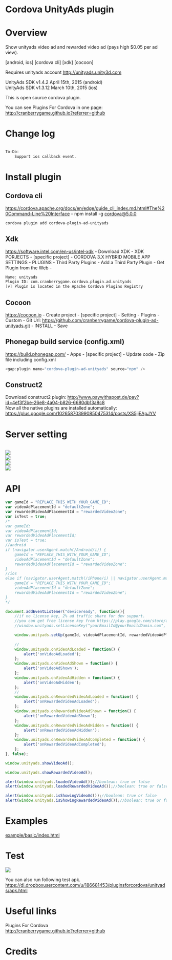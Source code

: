Cordova UnityAds plugin
====================
# Overview #
Show unityads video ad and rewarded video ad (pays high $0.05 per ad view).

[android, ios] [cordova cli] [xdk] [cocoon]

Requires unityads account http://unityads.unity3d.com

UnityAds SDK v1.4.2 April 15th, 2015 (android)<br>
UnityAds SDK v1.3.12 March 10th, 2015 (ios)

This is open source cordova plugin.

You can see Plugins For Cordova in one page: http://cranberrygame.github.io?referrer=github

# Change log #
```c

To-Do:
	Support ios callback event.

```
# Install plugin #

## Cordova cli ##
https://cordova.apache.org/docs/en/edge/guide_cli_index.md.html#The%20Command-Line%20Interface - npm install -g cordova@5.0.0
```c
cordova plugin add cordova-plugin-ad-unityads
```

## Xdk ##
https://software.intel.com/en-us/intel-xdk - Download XDK - XDK PORJECTS - [specific project] - CORDOVA 3.X HYBRID MOBILE APP SETTINGS - PLUGINS - Third Party Plugins - Add a Third Party Plugin - Get Plugin from the Web -
```c
Name: unityads
Plugin ID: com.cranberrygame.cordova.plugin.ad.unityads
[v] Plugin is located in the Apache Cordova Plugins Registry
```

## Cocoon ##
https://cocoon.io - Create project - [specific project] - Setting - Plugins - Custom - Git Url: https://github.com/cranberrygame/cordova-plugin-ad-unityads.git - INSTALL - Save<br>

## Phonegap build service (config.xml) ##
https://build.phonegap.com/ - Apps - [specific project] - Update code - Zip file including config.xml
```c
<gap:plugin name="cordova-plugin-ad-unityads" source="npm" />
```

## Construct2 ##
Download construct2 plugin: http://www.paywithapost.de/pay?id=4ef3f2be-26e8-4a04-b826-6680db13a8c8
<br>
Now all the native plugins are installed automatically: https://plus.google.com/102658703990850475314/posts/XS5jjEApJYV
# Server setting #
```c
```

<img src="https://raw.githubusercontent.com/cranberrygame/cordova-plugin-ad-unityads/master/doc/gameId1.png"><br>
<img src="https://raw.githubusercontent.com/cranberrygame/cordova-plugin-ad-unityads/master/doc/gameId2.png"><br>
<img src="https://raw.githubusercontent.com/cranberrygame/cordova-plugin-ad-unityads/master/doc/gameId3.png"><br>
<img src="https://raw.githubusercontent.com/cranberrygame/cordova-plugin-ad-unityads/master/doc/gameId4.png">

# API #
```javascript
var gameId = "REPLACE_THIS_WITH_YOUR_GAME_ID";
var videoAdPlacementId = "defaultZone";
var rewardedVideoAdPlacementId = "rewardedVideoZone";
var isTest = true;
/*
var gameId;
var videoAdPlacementId;
var rewardedVideoAdPlacementId;
var isTest = true;
//android
if (navigator.userAgent.match(/Android/i)) {
	gameId = "REPLACE_THIS_WITH_YOUR_GAME_ID";
	videoAdPlacementId = "defaultZone";
	rewardedVideoAdPlacementId = "rewardedVideoZone";
}
//ios
else if (navigator.userAgent.match(/iPhone/i) || navigator.userAgent.match(/iPad/i)) {
	gameId = "REPLACE_THIS_WITH_YOUR_GAME_ID";
	videoAdPlacementId = "defaultZone";
	rewardedVideoAdPlacementId = "rewardedVideoZone";
}
*/

document.addEventListener("deviceready", function(){
	//if no license key, 2% ad traffic share for dev support.
	//you can get free license key from https://play.google.com/store/apps/details?id=com.cranberrygame.pluginsforcordova
	//window.unityads.setLicenseKey("yourEmailId@yourEmaildDamin.com", "yourFreeLicenseKey");

	window.unityads.setUp(gameId, videoAdPlacementId, rewardedVideoAdPlacementId, isTest);
	
	//
	window.unityads.onVideoAdLoaded = function() {
		alert('onVideoAdLoaded');
	};	
	window.unityads.onVideoAdShown = function() {
		alert('onVideoAdShown');
	};
	window.unityads.onVideoAdHidden = function() {
		alert('onVideoAdHidden');
	};
	//
	window.unityads.onRewardedVideoAdLoaded = function() {
		alert('onRewardedVideoAdLoaded');
	};	
	window.unityads.onRewardedVideoAdShown = function() {
		alert('onRewardedVideoAdShown');
	};
	window.unityads.onRewardedVideoAdHidden = function() {
		alert('onRewardedVideoAdHidden');
	};	
	window.unityads.onRewardedVideoAdCompleted = function() {
		alert('onRewardedVideoAdCompleted');
	};
}, false);

window.unityads.showVideoAd();

window.unityads.showRewardedVideoAd();

alert(window.unityads.loadedVideoAd());//boolean: true or false
alert(window.unityads.loadedRewardedVideoAd());//boolean: true or false

alert(window.unityads.isShowingVideoAd());//boolean: true or false
alert(window.unityads.isShowingRewardedVideoAd());//boolean: true or false
```
# Examples #
<a href="https://github.com/cranberrygame/cordova-plugin-ad-unityads/blob/master/example/basic/index.html">example/basic/index.html</a><br>

# Test #

[![](http://img.youtube.com/vi/L_TgOf-XwDY/0.jpg)](https://www.youtube.com/watch?v=L_TgOf-XwDY&feature=youtu.be "Youtube")

You can also run following test apk.
https://dl.dropboxusercontent.com/u/186681453/pluginsforcordova/unityads/apk.html

# Useful links #

Plugins For Cordova<br>
http://cranberrygame.github.io?referrer=github

# Credits #

